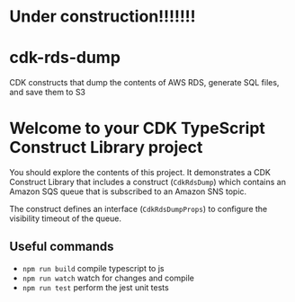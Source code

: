 # Under construction!!!!!!!
# cdk-rds-dump
CDK constructs that dump the contents of AWS RDS, generate SQL files, and save them to S3

# Welcome to your CDK TypeScript Construct Library project

You should explore the contents of this project. It demonstrates a CDK Construct Library that includes a construct (`CdkRdsDump`)
which contains an Amazon SQS queue that is subscribed to an Amazon SNS topic.

The construct defines an interface (`CdkRdsDumpProps`) to configure the visibility timeout of the queue.

## Useful commands

* `npm run build`   compile typescript to js
* `npm run watch`   watch for changes and compile
* `npm run test`    perform the jest unit tests
